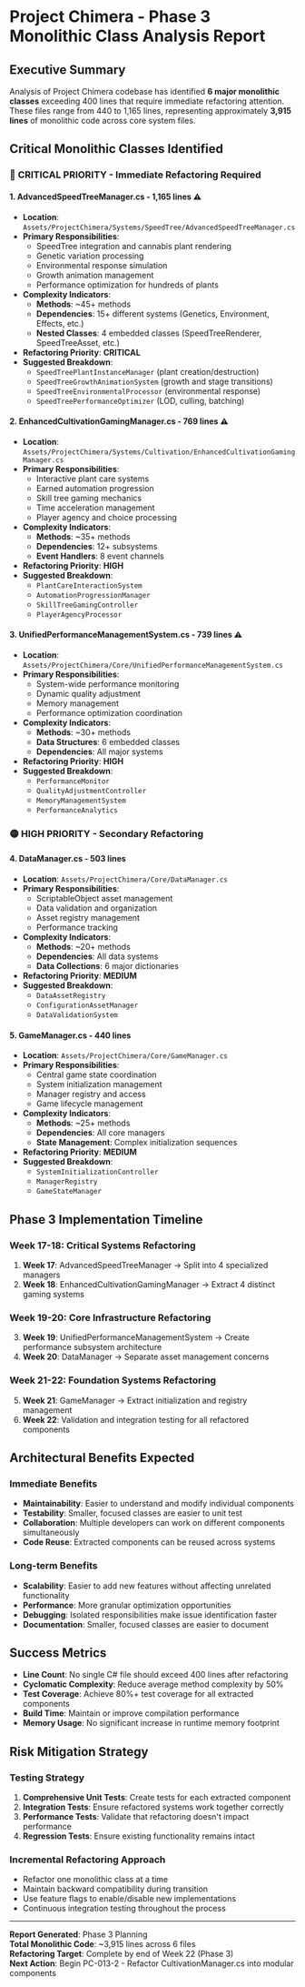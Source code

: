 # Project Chimera - Phase 3 Monolithic Class Analysis Report

## Executive Summary
Analysis of Project Chimera codebase has identified **6 major monolithic classes** exceeding 400 lines that require immediate refactoring attention. These files range from 440 to 1,165 lines, representing approximately **3,915 lines** of monolithic code across core system files.

## Critical Monolithic Classes Identified

### 🔴 **CRITICAL PRIORITY - Immediate Refactoring Required**

#### 1. **AdvancedSpeedTreeManager.cs** - 1,165 lines ⚠️
- **Location**: `Assets/ProjectChimera/Systems/SpeedTree/AdvancedSpeedTreeManager.cs`
- **Primary Responsibilities**: 
  - SpeedTree integration and cannabis plant rendering
  - Genetic variation processing
  - Environmental response simulation
  - Growth animation management
  - Performance optimization for hundreds of plants
- **Complexity Indicators**:
  - **Methods**: ~45+ methods
  - **Dependencies**: 15+ different systems (Genetics, Environment, Effects, etc.)
  - **Nested Classes**: 4 embedded classes (SpeedTreeRenderer, SpeedTreeAsset, etc.)
- **Refactoring Priority**: **CRITICAL**
- **Suggested Breakdown**:
  - `SpeedTreePlantInstanceManager` (plant creation/destruction)
  - `SpeedTreeGrowthAnimationSystem` (growth and stage transitions)
  - `SpeedTreeEnvironmentalProcessor` (environmental response)
  - `SpeedTreePerformanceOptimizer` (LOD, culling, batching)

#### 2. **EnhancedCultivationGamingManager.cs** - 769 lines ⚠️
- **Location**: `Assets/ProjectChimera/Systems/Cultivation/EnhancedCultivationGamingManager.cs`
- **Primary Responsibilities**:
  - Interactive plant care systems
  - Earned automation progression
  - Skill tree gaming mechanics
  - Time acceleration management
  - Player agency and choice processing
- **Complexity Indicators**:
  - **Methods**: ~35+ methods
  - **Dependencies**: 12+ subsystems
  - **Event Handlers**: 8 event channels
- **Refactoring Priority**: **HIGH**
- **Suggested Breakdown**:
  - `PlantCareInteractionSystem`
  - `AutomationProgressionManager`
  - `SkillTreeGamingController`
  - `PlayerAgencyProcessor`

#### 3. **UnifiedPerformanceManagementSystem.cs** - 739 lines ⚠️
- **Location**: `Assets/ProjectChimera/Core/UnifiedPerformanceManagementSystem.cs`
- **Primary Responsibilities**:
  - System-wide performance monitoring
  - Dynamic quality adjustment
  - Memory management
  - Performance optimization coordination
- **Complexity Indicators**:
  - **Methods**: ~30+ methods
  - **Data Structures**: 6 embedded classes
  - **Dependencies**: All major systems
- **Refactoring Priority**: **HIGH**
- **Suggested Breakdown**:
  - `PerformanceMonitor`
  - `QualityAdjustmentController`
  - `MemoryManagementSystem`
  - `PerformanceAnalytics`

### 🟡 **HIGH PRIORITY - Secondary Refactoring**

#### 4. **DataManager.cs** - 503 lines
- **Location**: `Assets/ProjectChimera/Core/DataManager.cs`
- **Primary Responsibilities**:
  - ScriptableObject asset management
  - Data validation and organization
  - Asset registry management
  - Performance tracking
- **Complexity Indicators**:
  - **Methods**: ~20+ methods
  - **Dependencies**: All data systems
  - **Data Collections**: 6 major dictionaries
- **Refactoring Priority**: **MEDIUM**
- **Suggested Breakdown**:
  - `DataAssetRegistry`
  - `ConfigurationAssetManager`
  - `DataValidationSystem`

#### 5. **GameManager.cs** - 440 lines
- **Location**: `Assets/ProjectChimera/Core/GameManager.cs`
- **Primary Responsibilities**:
  - Central game state coordination
  - System initialization management
  - Manager registry and access
  - Game lifecycle management
- **Complexity Indicators**:
  - **Methods**: ~25+ methods
  - **Dependencies**: All core managers
  - **State Management**: Complex initialization sequences
- **Refactoring Priority**: **MEDIUM**
- **Suggested Breakdown**:
  - `SystemInitializationController`
  - `ManagerRegistry`
  - `GameStateManager`

## Phase 3 Implementation Timeline

### **Week 17-18: Critical Systems Refactoring**
1. **Week 17**: AdvancedSpeedTreeManager → Split into 4 specialized managers
2. **Week 18**: EnhancedCultivationGamingManager → Extract 4 distinct gaming systems

### **Week 19-20: Core Infrastructure Refactoring**  
3. **Week 19**: UnifiedPerformanceManagementSystem → Create performance subsystem architecture
4. **Week 20**: DataManager → Separate asset management concerns

### **Week 21-22: Foundation Systems Refactoring**
5. **Week 21**: GameManager → Extract initialization and registry management
6. **Week 22**: Validation and integration testing for all refactored components

## Architectural Benefits Expected

### **Immediate Benefits**
- **Maintainability**: Easier to understand and modify individual components
- **Testability**: Smaller, focused classes are easier to unit test
- **Collaboration**: Multiple developers can work on different components simultaneously
- **Code Reuse**: Extracted components can be reused across systems

### **Long-term Benefits**
- **Scalability**: Easier to add new features without affecting unrelated functionality
- **Performance**: More granular optimization opportunities
- **Debugging**: Isolated responsibilities make issue identification faster
- **Documentation**: Smaller, focused classes are easier to document

## Success Metrics

- **Line Count**: No single C# file should exceed 400 lines after refactoring
- **Cyclomatic Complexity**: Reduce average method complexity by 50%
- **Test Coverage**: Achieve 80%+ test coverage for all extracted components
- **Build Time**: Maintain or improve compilation performance
- **Memory Usage**: No significant increase in runtime memory footprint

## Risk Mitigation Strategy

### **Testing Strategy**
1. **Comprehensive Unit Tests**: Create tests for each extracted component
2. **Integration Tests**: Ensure refactored systems work together correctly
3. **Performance Tests**: Validate that refactoring doesn't impact performance
4. **Regression Tests**: Ensure existing functionality remains intact

### **Incremental Refactoring Approach**
- Refactor one monolithic class at a time
- Maintain backward compatibility during transition
- Use feature flags to enable/disable new implementations
- Continuous integration testing throughout the process

---

**Report Generated**: Phase 3 Planning  
**Total Monolithic Code**: ~3,915 lines across 6 files  
**Refactoring Target**: Complete by end of Week 22 (Phase 3)  
**Next Action**: Begin PC-013-2 - Refactor CultivationManager.cs into modular components